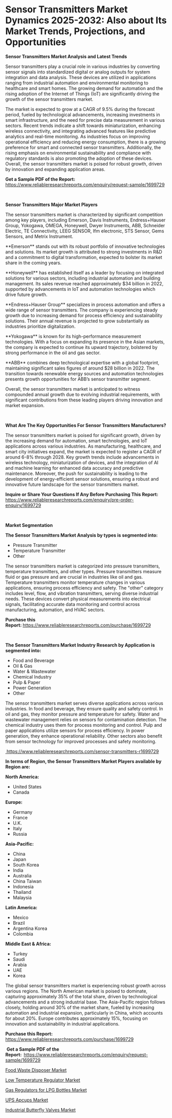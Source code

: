 <p><h1>Sensor Transmitters Market Dynamics 2025-2032: Also about Its Market Trends, Projections, and Opportunities</h1></p><p><strong>Sensor Transmitters Market Analysis and Latest Trends</strong></p>
<p><p>Sensor transmitters play a crucial role in various industries by converting sensor signals into standardized digital or analog outputs for system integration and data analysis. These devices are utilized in applications ranging from industrial automation and environmental monitoring to healthcare and smart homes. The growing demand for automation and the rising adoption of the Internet of Things (IoT) are significantly driving the growth of the sensor transmitters market. </p><p>The market is expected to grow at a CAGR of 9.5% during the forecast period, fueled by technological advancements, increasing investments in smart infrastructure, and the need for precise data measurement in various sectors. Recent trends indicate a shift towards miniaturization, enhancing wireless connectivity, and integrating advanced features like predictive analytics and real-time monitoring. As industries focus on improving operational efficiency and reducing energy consumption, there is a growing preference for smart and connected sensor transmitters. Additionally, the rising emphasis on environmental sustainability and compliance with regulatory standards is also promoting the adoption of these devices. Overall, the sensor transmitters market is poised for robust growth, driven by innovation and expanding application areas.</p></p>
<p><strong>Get a Sample PDF of the Report:&nbsp;</strong> <a href="https://www.reliableresearchreports.com/enquiry/request-sample/1699729?utm_campaign=9&utm_medium=2&utm_source=Github&utm_content=ia&utm_term=09012025&utm_id=sensor-transmitters">https://www.reliableresearchreports.com/enquiry/request-sample/1699729</a></p>
<p>&nbsp;</p>
<p><strong>Sensor Transmitters Major Market Players</strong></p>
<p><p>The sensor transmitters market is characterized by significant competition among key players, including Emerson, Davis Instruments, Endress+Hauser Group, Yokogawa, OMEGA, Honeywell, Dwyer Instruments, ABB, Schneider Electric, TE Connectivity, LEEG SENSOR, Ifm electronic, STS Sensor, Gems Sensors, and Metrix Instrument. </p><p>**Emerson** stands out with its robust portfolio of innovative technologies and solutions. Its market growth is attributed to strong investments in R&D and a commitment to digital transformation, expected to bolster its market share in the coming years.</p><p>**Honeywell** has established itself as a leader by focusing on integrated solutions for various sectors, including industrial automation and building management. Its sales revenue reached approximately $34 billion in 2022, supported by advancements in IoT and automation technologies which drive future growth.</p><p>**Endress+Hauser Group** specializes in process automation and offers a wide range of sensor transmitters. The company is experiencing steady growth due to increasing demand for process efficiency and sustainability solutions. Their annual revenue is projected to grow substantially as industries prioritize digitalization.</p><p>**Yokogawa** is known for its high-performance measurement technologies. With a focus on expanding its presence in the Asian markets, the company is expected to continue its upward trajectory, bolstered by strong performance in the oil and gas sector.</p><p>**ABB** combines deep technological expertise with a global footprint, maintaining significant sales figures of around $28 billion in 2022. The transition towards renewable energy sources and automation technologies presents growth opportunities for ABB’s sensor transmitter segment.</p><p>Overall, the sensor transmitters market is anticipated to witness compounded annual growth due to evolving industrial requirements, with significant contributions from these leading players driving innovation and market expansion.</p></p>
<p>&nbsp;</p>
<p><strong>What Are The Key Opportunities For Sensor Transmitters Manufacturers?</strong></p>
<p><p>The sensor transmitters market is poised for significant growth, driven by the increasing demand for automation, smart technologies, and IoT applications across various industries. As manufacturing, healthcare, and smart city initiatives expand, the market is expected to register a CAGR of around 6-8% through 2028. Key growth trends include advancements in wireless technology, miniaturization of devices, and the integration of AI and machine learning for enhanced data accuracy and predictive maintenance. Moreover, the push for sustainability is leading to the development of energy-efficient sensor solutions, ensuring a robust and innovative future landscape for the sensor transmitters market.</p></p>
<p><strong>Inquire or Share Your Questions If Any Before Purchasing This Report:</strong> <a href="https://www.reliableresearchreports.com/enquiry/pre-order-enquiry/1699729?utm_campaign=9&utm_medium=2&utm_source=Github&utm_content=ia&utm_term=09012025&utm_id=sensor-transmitters">https://www.reliableresearchreports.com/enquiry/pre-order-enquiry/1699729</a></p>
<p>&nbsp;</p>
<p><strong>Market Segmentation</strong></p>
<p><strong>The Sensor Transmitters Market Analysis by types is segmented into:</strong></p>
<p><ul><li>Pressure Transmitter</li><li>Temperature Transmitter</li><li>Other</li></ul></p>
<p><p>The sensor transmitters market is categorized into pressure transmitters, temperature transmitters, and other types. Pressure transmitters measure fluid or gas pressure and are crucial in industries like oil and gas. Temperature transmitters monitor temperature changes in various applications, ensuring process efficiency and safety. The "other" category includes level, flow, and vibration transmitters, serving diverse industrial needs. These devices convert physical measurements into electrical signals, facilitating accurate data monitoring and control across manufacturing, automation, and HVAC sectors.</p></p>
<p><strong>Purchase this Report:&nbsp;</strong><a href="https://www.reliableresearchreports.com/purchase/1699729?utm_campaign=9&utm_medium=2&utm_source=Github&utm_content=ia&utm_term=09012025&utm_id=sensor-transmitters">https://www.reliableresearchreports.com/purchase/1699729</a></p>
<p>&nbsp;</p>
<p><strong>The Sensor Transmitters Market Industry Research by Application is segmented into:</strong></p>
<p><ul><li>Food and Beverage</li><li>Oil & Gas</li><li>Water & Wastewater</li><li>Chemical Industry</li><li>Pulp & Paper</li><li>Power Generation</li><li>Other</li></ul></p>
<p><p>The sensor transmitters market serves diverse applications across various industries. In food and beverage, they ensure quality and safety control. In oil and gas, they monitor pressure and temperature for safety. Water and wastewater management relies on sensors for contamination detection. The chemical industry uses them for process monitoring and control. Pulp and paper applications utilize sensors for process efficiency. In power generation, they enhance operational reliability. Other sectors also benefit from sensor technology for improved processes and safety monitoring.</p></p>
<p><a href="https://www.reliableresearchreports.com/sensor-transmitters-r1699729?utm_campaign=9&utm_medium=2&utm_source=Github&utm_content=ia&utm_term=09012025&utm_id=sensor-transmitters">&nbsp;https://www.reliableresearchreports.com/sensor-transmitters-r1699729</a></p>
<p><strong>In terms of Region, the Sensor Transmitters Market Players available by Region are:</strong></p>
<p>
    <p> <strong> North America: </strong>
        <ul>
            <li>United States</li>
            <li>Canada</li>
        </ul>
        </p> 
    <p> <strong> Europe: </strong>
        <ul>
            <li>Germany</li>
            <li>France</li>
            <li>U.K.</li>
            <li>Italy</li>
            <li>Russia</li>
        </ul>
        </p> 
    <p> <strong> Asia-Pacific: </strong>
        <ul>
            <li>China</li>
            <li>Japan</li>
            <li>South Korea</li>
            <li>India</li>
            <li>Australia</li>
            <li>China Taiwan</li>
            <li>Indonesia</li>
            <li>Thailand</li>
            <li>Malaysia</li>
        </ul>
        </p> 
    <p> <strong> Latin America: </strong>
        <ul>
            <li>Mexico</li>
            <li>Brazil</li>
            <li>Argentina Korea</li>
            <li>Colombia</li>
        </ul>
        </p> 
    <p> <strong> Middle East & Africa: </strong>
        <ul>
            <li>Turkey</li>
            <li>Saudi</li>
            <li>Arabia</li>
            <li>UAE</li>
            <li>Korea</li>
        </ul>
    </p>
    </p>
<p><p>The global sensor transmitters market is experiencing robust growth across various regions. The North American market is poised to dominate, capturing approximately 35% of the total share, driven by technological advancements and a strong industrial base. The Asia-Pacific region follows closely, holding around 30% of the market share, fueled by increasing automation and industrial expansion, particularly in China, which accounts for about 20%. Europe contributes approximately 15%, focusing on innovation and sustainability in industrial applications.</p></p>
<p><strong>Purchase this Report: </strong><a href="https://www.reliableresearchreports.com/purchase/1699729?utm_campaign=9&utm_medium=2&utm_source=Github&utm_content=ia&utm_term=09012025&utm_id=sensor-transmitters">https://www.reliableresearchreports.com/purchase/1699729</a></p>
<p>&nbsp;<strong>Get a Sample PDF of the Report:&nbsp;&nbsp;</strong><a href="https://www.reliableresearchreports.com/enquiry/request-sample/1699729?utm_campaign=9&utm_medium=2&utm_source=Github&utm_content=ia&utm_term=09012025&utm_id=sensor-transmitters">https://www.reliableresearchreports.com/enquiry/request-sample/1699729</a></p>
<p><strong></strong></p>
<p><p><a href="https://github.com/ulyssacrayne00231/Market-Research-Report-List-1/blob/main/food-waste-disposer-market.md?utm_campaign=9&utm_medium=2&utm_source=Github&utm_content=ia&utm_term=09012025&utm_id=sensor-transmitters">Food Waste Disposer Market</a></p><p><a href="https://github.com/manesros8/Market-Research-Report-List-1/blob/main/low-temperature-regulator-market.md?utm_campaign=9&utm_medium=2&utm_source=Github&utm_content=ia&utm_term=09012025&utm_id=sensor-transmitters">Low Temperature Regulator Market</a></p><p><a href="https://github.com/WashimHussain441/Market-Research-Report-List-1/blob/main/gas-regulators-for-lpg-bottles-market.md?utm_campaign=9&utm_medium=2&utm_source=Github&utm_content=ia&utm_term=09012025&utm_id=sensor-transmitters">Gas Regulators for LPG Bottles Market</a></p><p><a href="https://github.com/SanjidaMahmud54/Market-Research-Report-List-1/blob/main/ups-apcups-market.md?utm_campaign=9&utm_medium=2&utm_source=Github&utm_content=ia&utm_term=09012025&utm_id=sensor-transmitters">UPS Apcups Market</a></p><p><a href="https://github.com/danikabiele541/Market-Research-Report-List-1/blob/main/industrial-butterfly-valves-market.md?utm_campaign=9&utm_medium=2&utm_source=Github&utm_content=ia&utm_term=09012025&utm_id=sensor-transmitters">Industrial Butterfly Valves Market</a></p></p>